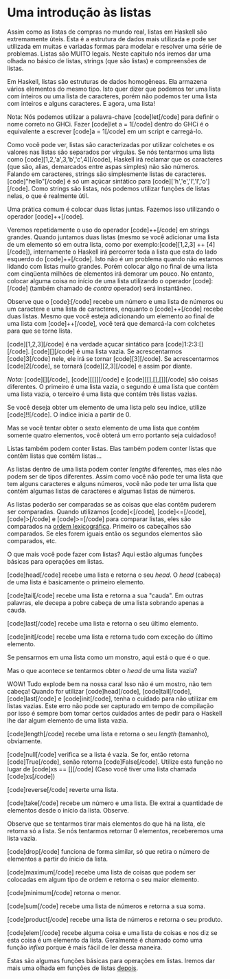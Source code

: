 Uma introdução às listas
========================

Assim como as listas de compras no mundo real, listas em Haskell são extremamente úteis. Esta é a estrutura de dados mais utilizada e pode ser utilizada em muitas e variadas formas para modelar e resolver uma série de problemas. Listas são MUITO legais. Neste capitulo nós iremos dar uma olhada no básico de listas, strings (que são listas) e compreensões de listas. 

Em Haskell, listas são estruturas de dados homogêneas. Ela armazena vários elementos do mesmo tipo. Isto quer dizer que podemos ter uma lista com inteiros ou uma lista de caracteres, porém não podemos ter uma lista com inteiros e alguns caracteres. E agora, uma lista! 

Nota: Nós podemos utilizar a palavra-chave [code]let[/code] para definir o nome correto no GHCi. Fazer [code]let a = 1[/code] dentro do GHCi é o equivalente a escrever [code]a = 1[/code] em um script e carregá-lo. 

Como você pode ver, listas são caracterizadas por utilizar colchetes e os valores nas listas são separados por vírgulas. Se nós tentarmos uma lista como [code][1,2,'a',3,'b','c',4][/code], Haskell irá reclamar que os caracteres (que são, alias, demarcados entre aspas simples) não são números. Falando em caracteres, strings são simplesmente listas de caracteres. [code]"hello"[/code] é só um açúcar sintático para [code]['h','e','l','l','o'][/code]. Como strings são listas, nós podemos utilizar funções de listas nelas, o que é realmente útil.

Uma prática comum é colocar duas listas juntas. Fazemos isso utilizando o operador [code]++[/code].

Veremos repetidamente o uso do operador [code]++[/code] em strings grandes. Quando juntamos duas listas (mesmo se você adicionar uma lista de um elemento só em outra lista, como por exemplo:[code][1,2,3] ++ [4][/code]), internamente o Haskell irá percorrer toda a lista que esta do lado esquerdo do [code]++[/code]. Isto não é um problema quando não estamos lidando com listas muito grandes. Porém colocar algo no final de uma lista com cinqüenta milhões de elementos irá demorar um pouco. No entanto, colocar alguma coisa no início de uma lista utilizando o operador [code]:[/code] (também chamado de <i>contra</i> operador) será instantâneo.

Observe que o [code]:[/code] recebe um número e uma lista de números ou um caractere e uma lista de caracteres, enquanto o [code]++[/code] recebe duas listas. Mesmo que você esteja adicionando um elemento ao final de uma lista com [code]++[/code], você terá que demarcá-la com colchetes para que se torne lista.

[code][1,2,3][/code] é na verdade açucar sintático para [code]1:2:3:[][/code]. [code][][/code] é uma lista vazia. Se acrescentarmos [code]3[/code] nele, ele irá se tornar [code][3][/code]. Se acrescentarmos [code]2[/code], se tornará [code][2,3][/code] e assim por diante.

<em>Nota:</em> [code][][/code], [code][[]][/code] e [code][[],[],[]][/code] são coisas diferentes. O primeiro é uma lista vazia, o segundo é uma lista que contém uma lista vazia, o terceiro é uma lista que contém três listas vazias.

Se você deseja obter um elemento de uma lista pelo seu índice, utilize [code]!![/code]. O índice inicia a partir de 0.

Mas se você tentar obter o sexto elemento de uma lista que contém somente quatro elementos, você obterá um erro portanto seja cuidadoso!

Listas também podem conter listas. Elas também podem conter listas que contêm listas que contêm listas...

As listas dentro de uma lista podem conter <i>lengths</i> diferentes, mas eles não podem ser de tipos diferentes. Assim como você não pode ter uma lista que tem alguns caracteres e alguns números, você não pode ter uma lista que contém algumas listas de caracteres e algumas listas de números.

As listas poderão ser comparadas se as coisas que elas contêm puderem ser comparadas. Quando utilizamos [code]&lt;[/code], [code]&lt;=[/code], [code]&gt;[/code] e [code]&gt;=[/code] para comparar listas, eles são comparados na <a href="http://pt.wikipedia.org/wiki/Ordem_lexicogr%C3%A1fica" target="_blank">ordem lexicográfica</a>. Primeiro os cabeçalhos são comparados. Se eles forem iguais então os segundos elementos são comparados, etc.

O que mais você pode fazer com listas? Aqui estão algumas funções básicas para operações em listas.

[code]head[/code] recebe uma lista e retorna o seu <i>head</i>. O <i>head</i> (cabeça) de uma lista é basicamente o primeiro elemento.

[code]tail[/code] recebe uma lista e retorna a sua "cauda". Em outras palavras, ele decepa a pobre cabeça de uma lista sobrando apenas a cauda.

[code]last[/code] recebe uma lista e retorna o seu último elemento.

[code]init[/code] recebe uma lista e retorna tudo com exceção do último elemento.

Se pensarmos em uma lista como um monstro, aqui está o que é o que.

Mas o que acontece se tentarmos obter o <i>head</i> de uma lista vazia?


WOW! Tudo explode bem na nossa cara! Isso não é um mostro, não tem cabeça! Quando for utilizar [code]head[/code], [code]tail[/code], [code]last[/code] e [code]init[/code], tenha o cuidado para não utilizar em listas vazias. Este erro não pode ser capturado em tempo de compilação por isso é sempre bom tomar certos cuidados antes de pedir para o Haskell lhe dar algum elemento de uma lista vazia.

[code]length[/code] recebe uma lista e retorna o seu <i>length</i> (tamanho), obviamente.

[code]null[/code] verifica se a lista é vazia. Se for, então retorna [code]True[/code], senão retorna [code]False[/code]. Utilize esta função no lugar de [code]xs == [][/code] (Caso você tiver uma lista chamada [code]xs[/code])

[code]reverse[/code] reverte uma lista.

[code]take[/code] recebe um número e uma lista. Ele extrai a quantidade de elementos desde o início da lista. Observe.

Observe que se tentarmos tirar mais elementos do que há na lista, ele retorna só a lista. Se nós tentarmos retornar 0 elementos, receberemos uma lista vazia.

[code]drop[/code] funciona de forma similar, só que retira o número de elementos a partir do ínicio da lista.

[code]maximum[/code] recebe uma lista de coisas que podem ser colocadas em algum tipo de ordem e retorna o seu maior elemento.

[code]minimum[/code] retorna o menor.

[code]sum[/code] recebe uma lista de números e retorna a sua soma.

[code]product[/code] recebe uma lista de números e retorna o seu produto. 

[code]elem[/code] recebe alguma coisa e uma lista de coisas e nos diz se esta coisa é um elemento da lista. Geralmente é chamado como uma função <i>infixa</i> porque é mais fácil de ler dessa maneira.

Estas são algumas funções básicas para operações em listas. Iremos dar mais uma olhada em funções de listas <a href="modules#data-list">depois</a>.